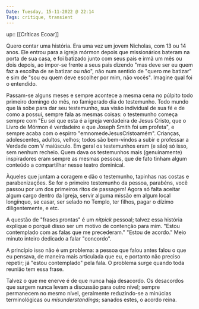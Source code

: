 ```yaml
---
Date: Tuesday, 15-11-2022 @ 22:14
Tags: critique, transient
---
```

up:: [[Críticas Ecoar]]

Quero contar uma história. Era uma vez um jovem Nicholas, com 13 ou 14 anos. Ele entrou para a igreja mórmon depois que missionários bateram na porta de sua casa, e foi batizado junto com seus pais e irmã um mês ou dois depois, ao impor-se frente a seus pais dizendo "mas deve ser eu quem faz a escolha de se batizar ou não", não num sentido de "quero me batizar" e sim de "sou eu quem deve escolher por mim, não vocês". Imagine qual foi o entendido.

Passam-se alguns meses e sempre acontece a mesma cena no púlpito todo primeiro domingo do mês, no famigerado dia do testemunho. Todo mundo que lá sobe para dar seu testemunho, sua visão individual de sua fé e de como a possui, sempre fala as mesmas coisas: o testemunho começa sempre com "Eu sei que esta é a igreja verdadeira de Jesus Cristo, que o Livro de Mórmon é verdadeiro e que Joseph Smith foi um profeta", e sempre acaba com o espirro "emnomedeJesusCristoamém". Crianças, adolescentes, adultos, velhos; todos são bem-vindos a subir e professar a Verdade com V maiúsculo. Em geral os testemunhos eram (e são) só isso, sem nenhum recheio. Quem dava os testemunhos mais (genuinamente) inspiradores eram sempre as mesmas pessoas, que de fato tinham algum conteúdo a compartilhar nesse teatro dominical. 

Àqueles que juntam a coragem e dão o testemunho, tapinhas nas costas e parabenizações. Se for o primeiro testemunho da pessoa, parabéns, você passou por um dos primeiros ritos de passagem! Agora só falta aceitar algum cargo dentro da Igreja, servir alguma missão em algum local longínquo, se casar, ser selado no Templo, ter filhos, pagar o dízimo diligentemente, e etc. 

A questão de "frases prontas" é um *nitpick* pessoal; talvez essa história explique o porquê disso ser um motivo de contenção para mim. "Estou contemplado com as falas que me precederam." "Estou de acordo." Meio minuto inteiro dedicado a falar "concordo". 

A princípio isso não é um problema: a pessoa que falou antes falou o que eu pensava, de maneira mais articulada que eu, e portanto não preciso repetir; já "estou contemplado" pela fala. O problema surge quando toda reunião tem essa frase. 

Talvez o que me enerve é de que nunca haja desacordo. Os desacordos que surgem nunca levam a discussão para outro nível; sempre permanecem no mesmo nível, geralmente reduzindo-se a minúcias terminológicas ou *misunderstandings*; sanados estes, o acordo reina.